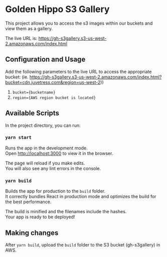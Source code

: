 # Golden Hippo S3 Gallery
This project allows you to access the s3 images within our buckets and view them as a gallery.

The live URL is: https://gh-s3gallery.s3-us-west-2.amazonaws.com/index.html

## Configuration and Usage

Add the following parameters to the live URL to access the appropriate bucket:
(ie. https://gh-s3gallery.s3-us-west-2.amazonaws.com/index.html?bucket=cdn.juvetress.com&region=us-west-2))

1. `bucket={bucketname}`
2. `region={AWS region bucket is located}`

## Available Scripts

In the project directory, you can run:

### `yarn start`

Runs the app in the development mode.<br />
Open [http://localhost:3000](http://localhost:3000) to view it in the browser.

The page will reload if you make edits.<br />
You will also see any lint errors in the console.

### `yarn build`

Builds the app for production to the `build` folder.<br />
It correctly bundles React in production mode and optimizes the build for the best performance.

The build is minified and the filenames include the hashes.<br />
Your app is ready to be deployed!

## Making changes

After `yarn build`, upload the `build` folder to the S3 bucket (gh-s3gallery) in AWS.